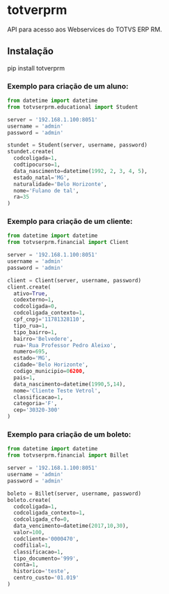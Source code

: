 # totverprm
API para acesso aos Webservices do TOTVS ERP RM.

## Instalação

pip install totverprm

### Exemplo para criação de um aluno:
```python
from datetime import datetime
from totvserprm.educational import Student

server = '192.168.1.100:8051'
username = 'admin'
password = 'admin'

stundet = Student(server, username, password)
stundet.create(
  codcoligada=1,
  codtipocurso=1,
  data_nascimento=datetime(1992, 2, 3, 4, 5),
  estado_natal='MG',
  naturalidade='Belo Horizonte',
  nome='Fulano de tal',
  ra=35
)
```

### Exemplo para criação de um cliente:
```python
from datetime import datetime
from totvserprm.financial import Client

server = '192.168.1.100:8051'
username = 'admin'
password = 'admin'

client = Client(server, username, password)
client.create(
  ativo=True,
  codexterno=1,
  codcoligada=0,
  codcoligada_contexto=1,
  cpf_cnpj='11781328110',
  tipo_rua=1,
  tipo_bairro=1,
  bairro='Belvedere',
  rua='Rua Professor Pedro Aleixo',
  numero=695,
  estado='MG',
  cidade='Belo Horizonte',
  codigo_municipio=06200,
  pais=1,
  data_nascimento=datetime(1990,5,14),
  nome='Cliente Teste Vetrol',
  classificacao=1,
  categoria='F',
  cep='30320-300'
)
```

### Exemplo para criação de um boleto:
```python
from datetime import datetime
from totvserprm.financial import Billet

server = '192.168.1.100:8051'
username = 'admin'
password = 'admin'

boleto = Billet(server, username, password)
boleto.create(
  codcoligada=1,
  codcoligada_contexto=1,
  codcoligada_cfo=0,
  data_vencimento=datetime(2017,10,30),
  valor=100,
  codcliente='0000470',
  codfilial=1,
  classificacao=1,
  tipo_documento='999',
  conta=1,
  historico='teste',
  centro_custo='01.019'
)
```

